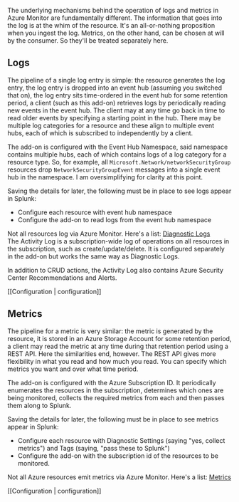 The underlying mechanisms behind the operation of logs and metrics in Azure Monitor are fundamentally different. The information that goes into the log is at the whim of the resource. It's an all-or-nothing proposition when you ingest the log. Metrics, on the other hand, can be chosen at will by the consumer. So they'll be treated separately here. 

## Logs
The pipeline of a single log entry is simple: the resource generates the log entry, the log entry is dropped into an event hub (assuming you switched that on), the log entry sits time-ordered in the event hub for some retention period, a client (such as this add-on) retrieves logs by periodically reading new events in the event hub. The client may at any time go back in time to read older events by specifying a starting point in the hub. There may be multiple log categories for a resource and these align to multiple event hubs, each of which is subscribed to independently by a client.

The add-on is configured with the Event Hub Namespace, said namespace contains multiple hubs, each of which contains logs of a log category for a resource type. So, for example, all `Microsoft.Network/networkSecurityGroup` resources drop `NetworkSecurityGroupEvent` messages into a single event hub in the namespace. I am oversimplifying for clarity at this point.

Saving the details for later, the following must be in place to see logs appear in Splunk:  
* Configure each resource with event hub namespace  
* Configure the add-on to read logs from the event hub namespace

Not all resources log via Azure Monitor. Here's a list: [Diagnostic Logs](https://docs.microsoft.com/en-us/azure/monitoring-and-diagnostics/monitoring-overview-of-diagnostic-logs#supported-log-categories-per-resource-type)  
The Activity Log is a subscription-wide log of operations on all resources in the subscription, such as create/update/delete. It is configured separately in the add-on but works the same way as Diagnostic Logs.  

In addition to CRUD actions, the Activity Log also contains Azure Security Center Recommendations and Alerts.  

[[Configuration | configuration]]

## Metrics

The pipeline for a metric is very similar: the metric is generated by the resource, it is stored in an Azure Storage Account for some retention period, a client may read the metric at any time during that retention period using a REST API. Here the similarities end, however. The REST API gives more flexibility in what you read and how much you read. You can specify which metrics you want and over what time period.

The add-on is configured with the Azure Subscription ID. It periodically enumerates the resources in the subscription, determines which ones are being monitored, collects the required metrics from each and then passes them along to Splunk.

Saving the details for later, the following must be in place to see metrics appear in Splunk:
* Configure each resource with Diagnostic Settings (saying "yes, collect metrics") and Tags (saying, "pass these to Splunk")
* Configure the add-on with the subscription id of the resources to be monitored.

Not all Azure resources emit metrics via Azure Monitor. Here's a list: [Metrics](https://docs.microsoft.com/en-us/azure/monitoring-and-diagnostics/monitoring-supported-metrics)  

[[Configuration | configuration]]
